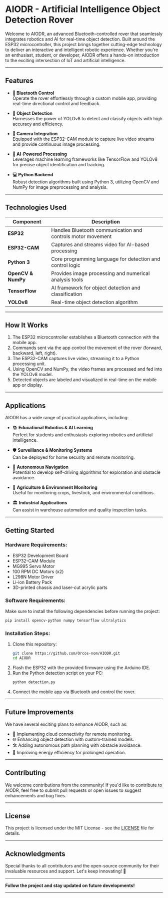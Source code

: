 # **AIODR - Artificial Intelligence Object Detection Rover**

Welcome to AIODR, an advanced Bluetooth-controlled rover that seamlessly integrates robotics and AI for real-time object detection. Built around the ESP32 microcontroller, this project brings together cutting-edge technology to deliver an interactive and intelligent robotic experience. Whether you're an enthusiast, student, or developer, AIODR offers a hands-on introduction to the exciting intersection of IoT and artificial intelligence.  

---  

## **Features**  

- **📲 Bluetooth Control**  
  Operate the rover effortlessly through a custom mobile app, providing real-time directional control and feedback.

- **📸 Object Detection**  
  Harnesses the power of YOLOv8 to detect and classify objects with high accuracy and efficiency.

- **🌄 Camera Integration**  
  Equipped with the ESP32-CAM module to capture live video streams and provide continuous image processing.

- **🧠 AI-Powered Processing**  
  Leverages machine learning frameworks like TensorFlow and YOLOv8 for precise object identification and tracking.

- **💻 Python Backend**  
  Robust detection algorithms built using Python 3, utilizing OpenCV and NumPy for image preprocessing and analysis.

---  

## **Technologies Used**  

| Component          | Description                                                 |
|-------------------|-------------------------------------------------------------|
| **ESP32**          | Handles Bluetooth communication and controls motor movement |
| **ESP32-CAM**      | Captures and streams video for AI-based processing          |
| **Python 3**       | Core programming language for detection and control logic   |
| **OpenCV & NumPy** | Provides image processing and numerical analysis tools      |
| **TensorFlow**     | AI framework for object detection and classification        |
| **YOLOv8**         | Real-time object detection algorithm                        |

---  

## **How It Works**  

1. The ESP32 microcontroller establishes a Bluetooth connection with the mobile app.
2. Commands sent via the app control the movement of the rover (forward, backward, left, right).
3. The ESP32-CAM captures live video, streaming it to a Python processing unit.
4. Using OpenCV and NumPy, the video frames are processed and fed into the YOLOv8 model.
5. Detected objects are labeled and visualized in real-time on the mobile app or display.

---  

## **Applications**  

AIODR has a wide range of practical applications, including:

- 📚 **Educational Robotics & AI Learning**  
  Perfect for students and enthusiasts exploring robotics and artificial intelligence.

- 🛡️ **Surveillance & Monitoring Systems**  
  Can be deployed for home security and remote monitoring.

- 🚒 **Autonomous Navigation**  
  Potential to develop self-driving algorithms for exploration and obstacle avoidance.

- 🌱 **Agriculture & Environment Monitoring**  
  Useful for monitoring crops, livestock, and environmental conditions.

- 🏛️ **Industrial Applications**  
  Can assist in warehouse automation and quality inspection tasks.

---  

## **Getting Started**  

### **Hardware Requirements:**  

- ESP32 Development Board  
- ESP32-CAM Module  
- MG995 Servo Motor  
- 100 RPM DC Motors (x2)  
- L298N Motor Driver  
- Li-ion Battery Pack  
- 3D-printed chassis and laser-cut acrylic parts  

### **Software Requirements:**  

Make sure to install the following dependencies before running the project:

```bash
pip install opencv-python numpy tensorflow ultralytics
```

### **Installation Steps:**  

1. Clone this repository:
   ```bash
   git clone https://github.com/Orcos-nom/AIODR.git
   cd AIODR
   ```
2. Flash the ESP32 with the provided firmware using the Arduino IDE.
3. Run the Python detection script on your PC:
   ```bash
   python detection.py
   ```
4. Connect the mobile app via Bluetooth and control the rover.

---  

## **Future Improvements**  

We have several exciting plans to enhance AIODR, such as:

- 🧠 Implementing cloud connectivity for remote monitoring.
- 🌐 Enhancing object detection with custom-trained models.
- 🛠️ Adding autonomous path planning with obstacle avoidance.
- 🌟 Improving energy efficiency for prolonged operation.

---  

## **Contributing**  

We welcome contributions from the community! If you'd like to contribute to AIODR, feel free to submit pull requests or open issues to suggest enhancements and bug fixes.

---  

## **License**  

This project is licensed under the MIT License - see the [LICENSE](LICENSE) file for details.

---  

## **Acknowledgments**  

Special thanks to all contributors and the open-source community for their invaluable resources and support. Let's keep innovating! 🚀

---

**Follow the project and stay updated on future developments!**  

---


